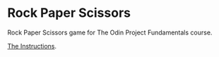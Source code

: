 # Rock Paper Scissors
Rock Paper Scissors game for The Odin Project Fundamentals course.

[The Instructions](https://www.theodinproject.com/paths/foundations/courses/foundations/lessons/rock-paper-scissors).

